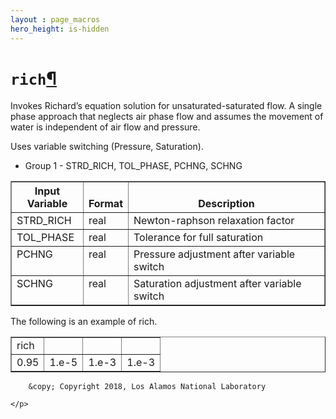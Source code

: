 ```yaml
---
layout : page_macros
hero_height: is-hidden
---
```


<h1><code class="docutils literal notranslate"><span class="pre">rich</span></code><a class="headerlink" href="#rich" title="Permalink to this headline">¶</a></h1>
<p>Invokes Richard’s equation solution for unsaturated-saturated flow. A single
phase approach that neglects air phase flow and assumes the movement of water
is independent of air flow and pressure.</p>
<p>Uses variable switching (Pressure, Saturation).</p>
<ul class="simple">
<li>Group 1 - STRD_RICH, TOL_PHASE, PCHNG, SCHNG</li>
</ul>
<table border="1" class="docutils">
<colgroup>
<col width="23%" />
<col width="12%" />
<col width="65%" />
</colgroup>
<thead valign="bottom">
<tr class="row-odd"><th class="head">Input Variable</th>
<th class="head">Format</th>
<th class="head">Description</th>
</tr>
</thead>
<tbody valign="top">
<tr class="row-even"><td>STRD_RICH</td>
<td>real</td>
<td>Newton-raphson relaxation factor</td>
</tr>
<tr class="row-odd"><td>TOL_PHASE</td>
<td>real</td>
<td>Tolerance for full saturation</td>
</tr>
<tr class="row-even"><td>PCHNG</td>
<td>real</td>
<td>Pressure adjustment after variable switch</td>
</tr>
<tr class="row-odd"><td>SCHNG</td>
<td>real</td>
<td>Saturation adjustment after variable switch</td>
</tr>
</tbody>
</table>
<p>The following is an example of rich.</p>
<table border="1" class="docutils">
<colgroup>
<col width="22%" />
<col width="26%" />
<col width="26%" />
<col width="26%" />
</colgroup>
<tbody valign="top">
<tr class="row-odd"><td>rich</td>
<td>&#160;</td>
<td>&#160;</td>
<td>&#160;</td>
</tr>
<tr class="row-even"><td>0.95</td>
<td>1.e-5</td>
<td>1.e-3</td>
<td>1.e-3</td>
</tr>
</tbody>
</table>
  <div role="contentinfo">
    <p>
        
        &copy; Copyright 2018, Los Alamos National Laboratory

    </p>
  </div>